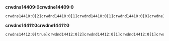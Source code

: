 **crwdns14409:0crwdne14409:0**

```scratch
crwdns14410:0[2]crwdnd14410:0[1]crwdnd14410:0[1]crwdnd14410:0[0]crwdne14410:0
```

**crwdns14411:0crwdne14411:0**

```scratch
crwdns14412:0[true]crwdnd14412:0[2]crwdnd14412:0[1]crwdnd14412:0[1]crwdnd14412:0[false]crwdnd14412:0[0]crwdnd14412:0[false]crwdnd14412:0[true]crwdne14412:0
```